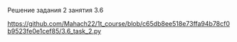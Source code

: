 Решение задания 2 занятия 3.6

https://github.com/Mahach22/1t_course/blob/c65db8ee518e73ffa94b78cf0b9523fe0e1cef85/3.6_task_2.py

